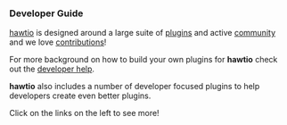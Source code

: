 ### Developer Guide

[hawtio](http://hawt.io/) is designed around a large suite of [plugins](http://hawt.io/plugins/index.html) and active [community](http://hawt.io/community/index.html) and we love [contributions](http://hawt.io/contributing/index.html)!

For more background on how to build your own plugins for **hawtio** check out the [developer help](http://hawt.io/developers/index.html).

**hawtio** also includes a number of developer focused plugins to help developers create even better plugins.

Click on the links on the left to see more!


